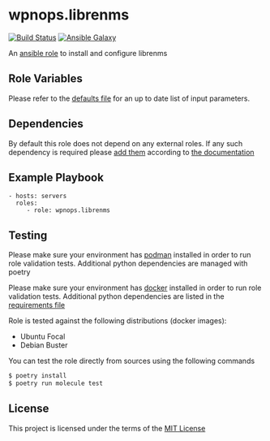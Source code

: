 # wpnops.librenms

[![Build Status](https://github.com/wpnops/ansible-role-librenms/workflows/molecule/badge.svg)](https://github.com/wpnops/ansible-role-librenms/actions)
[![Ansible Galaxy](http://img.shields.io/badge/ansible--galaxy-wpnops.librenms-blue.svg)](https://galaxy.ansible.com/wpninfra/librenms/)

An [ansible role](https://galaxy.ansible.com/wpnops/librenms) to install and configure librenms

## Role Variables

Please refer to the [defaults file](/defaults/main.yml) for an up to date list of input parameters.

## Dependencies

By default this role does not depend on any external roles. If any such dependency is required please [add them](/meta/main.yml) according to [the documentation](http://docs.ansible.com/ansible/playbooks_roles.html#role-dependencies)

## Example Playbook

```
- hosts: servers
  roles:
     - role: wpnops.librenms
```

## Testing

Please make sure your environment has [podman](https://podman.io) installed in order to run role validation tests. Additional python dependencies are managed with poetry

Please make sure your environment has [docker](https://www.docker.com) installed in order to run role validation tests. Additional python dependencies are listed in the [requirements file](https://github.com/nephelaiio/ansible-role-requirements/blob/master/requirements.txt)

Role is tested against the following distributions (docker images):

  * Ubuntu Focal
  * Debian Buster

You can test the role directly from sources using the following commands

 ``` sh
 $ poetry install
 $ poetry run molecule test
```

## License

This project is licensed under the terms of the [MIT License](/LICENSE)
